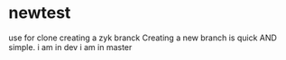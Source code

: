 # newtest
use for clone
creating a zyk branck
Creating a new branch is quick AND simple.
i am in dev 
i am in master